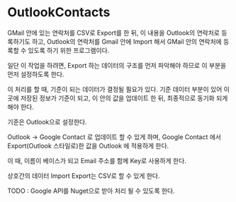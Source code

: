 # OutlookContacts

GMail 안에 있는 연락처를 CSV로 Export를 한 뒤, 이 내용을 Outlook의 연락처로 등록하기도 하고,
Outlook의 연락처를 Gmail 안에 Import 해서 GMail 안의 연락처에 등록할 수 있도록 하기 위한 프로그램이다.

일단 이 작업을 하려면, Export 하는 데이터의 구조를 먼저 파악해야 하므로
이 부분을 먼저 설정하도록 한다.

이 처리를 할 때, 기준이 되는 데이터가 결정될 필요가 있다.
기준 데이터 부분이 있어 이 곳에 저장된 정보가 기준이 되고, 이 안의 값을 업데이트 한 뒤, 
최종적으로 동기화 되게 해야 한다.

기준은 Outlook으로 설정한다.

Outlook -> Google Contact 로 업데이트 할 수 있게 하며,
Google Contact 에서 Export(Outlook 스타일로)한 값을 Outlook 에 적용하게 한다.

이 때, 이름이 베이스가 되고 Email 주소를 함께 Key로 사용하게 한다.

상호간의 데이터 Import Export는 CSV로 할 수 있게 한다.


TODO : Google API를 Nuget으로 받아 처리 될 수 있도록 한다.